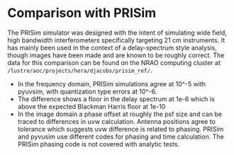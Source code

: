 # Comparison with PRISim

The PRISim simulator was designed with the intent of simulating wide field,
high bandwidth interferometers specifically targeting 21 cm instruments. It has mainly been used
in the context of a delay-spectrum style analysis, though images have been made and are known to
be roughly correct. The data for this comparison can be found on the NRAO computing cluster at
`/lustre/aoc/projects/hera/djacobs/prisim_ref/`.

- In the frequency domain, PRISim simulations agree at 10^-5 with pyuvsim, with quantization type
errors at 10^-6.
- The difference shows a floor in the delay spectrum at 1e-6 which is above the expected Blackman
Harris floor at 1e-10
- In the image domain a phase offset at roughly the psf size and can be traced to differences in
uvw calculation.  Antenna positions agree to tolerance which suggests uvw difference is related
to phasing.  PRISim and pyvusim use different codes for phasing and time calculation. The PRISim
phasing code is not covered with analytic tests.
